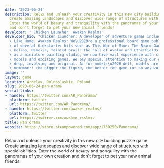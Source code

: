 ```yaml
---
date: '2023-06-24'
description: Relax and unleash your creativity in this new city building puzzle game.
  Create amazing landscapes and discover wide range of structures with special abilities.
  Enter the world of beauty and tranquility with the panoramas of your own creation
  and don't forget to pet your new animal friends!
developer: ' Chicken Launcher  Awaken Realms'
developer_bio: "Chicken Launcher: A developer of adventure games including No Place\
  \ Like Home. Awaken Realms: We\u2019re a professional board game publisher and creator\
  \ of several Kickstarter hits such as This War of Mine: The Board Game, Lords of\
  \ Hellas, Nemesis, Tainted Grail: The Fall of Avalon and Etherfields. Having started\
  \ as a miniature painting studio, we now have vast experience with creating excellent\
  \ models and exciting games. We pay special attention to making our game designs\
  \ deep, involving and original. As for models\u2026 Well, models are always a plus!\
  \ Remember: the bigger the figure, the better the game (or so we\u2019ve heard)."
image: ''
layout: game
location: Wroclaw, Dolnoslaskie, Poland
slug: 2023-06-24-pan-orama
social_links:
- handle: https://twitter.com/AR_Panorama/
  platform: twitter
  url: https://twitter.com/AR_Panorama/
- handle: https://twitter.com/awaken_realms/
  platform: twitter
  url: https://twitter.com/awaken_realms/
title: Pan'orama
website: https://store.steampowered.com/app/1730250/Panorama/
---
```


Relax and unleash your creativity in this new city building puzzle game. Create amazing landscapes and discover wide range of structures with special abilities. Enter the world of beauty and tranquility with the panoramas of your own creation and don't forget to pet your new animal friends!